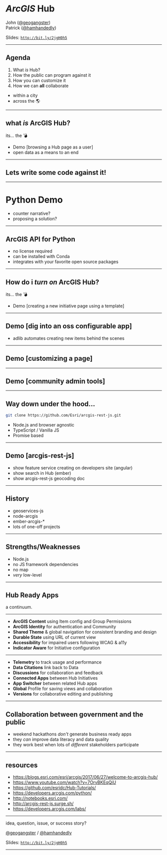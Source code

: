 <!-- outline

https://gist.github.com/jgravois/2099fbcaf9fbca0f0ae2b45e9cdd544d

-->

# *ArcGIS* Hub


John ([@geogangster](@https://twitter.com/geogangster)) <br>Patrick ([@hamhandedly](https://twitter.com/hamhandedly))


Slides: [`http://bit.ly/2jgH0h5`](http://bit.ly/2jgH0h5)

---

<!-- .slide: data-background="../../../fresher-template/images/2017-slide3.png"

notes: emphasis on civic tech outsiders collaborating with gov

-->

## Agenda

1. What _is_ Hub?
2. How the public can program against it
3. How you can customize it
4. How we can **all** collaborate
 * within a city
 * across the :earth_americas:

---

<!-- .slide: data-background="../../../fresher-template/images/2017-slide2.png" -->

## what _is_ ArcGIS Hub?

its... <span class="fragment"> the :bomb:</span>

* Demo [browsing a Hub page as a user]
* open data as a means to an end

---

<!-- .slide: data-background="../../../fresher-template/images/2017-slide2.png" -->

## Lets write some code against it!

---

<!-- .slide: data-background="../../../fresher-template/images/2017-slide2.png" -->

# Python Demo

* counter narrative?
* proposing a solution?

---

<!-- .slide: data-background="../../../fresher-template/images/2017-slide2.png" -->

## ArcGIS API for Python

* no license required
* can be installed with Conda
* integrates with your favorite open source packages

---

<!-- .slide: data-background="../../../fresher-template/images/2017-slide2.png" -->

## How do i _turn on_ ArcGIS Hub?

its... <span class="fragment"> the :bomb:</span>

* Demo [creating a new initiative page using a template]

---

<!-- .slide: data-background="../../../fresher-template/images/2017-slide2.png" -->

## Demo [dig into an oss configurable app]

* adlib automates creating new items behind the scenes

---

<!-- .slide: data-background="../../../fresher-template/images/2017-slide2.png" -->

## Demo [customizing a page]

---

<!-- .slide: data-background="../../../fresher-template/images/2017-slide2.png" -->

## Demo [community admin tools]

---

<!-- .slide: data-background="../../../fresher-template/images/2017-slide2.png" -->

## Way down under the hood...

```bash
git clone https://github.com/Esri/arcgis-rest-js.git
```
* Node.js and browser agnostic
* TypeScript / Vanilla JS
* Promise based

---

<!-- .slide: data-background="../../../fresher-template/images/2017-slide2.png" -->

## Demo [arcgis-rest-js]

* show feature service creating on developers site (angular)
* show search in Hub (ember)
* show arcgis-rest-js geocoding doc

---

<!-- .slide: data-background="../../../fresher-template/images/2017-slide2.png" -->

## History

* geoservices-js
* node-arcgis
* ember-arcgis-*
* lots of one-off projects

---

<!-- .slide: data-background="../../../fresher-template/images/2017-slide2.png" -->

## Strengths/Weaknesses

* Node.js
* no JS framework dependencies
* no map
* _very_ low-level

---

<!-- .slide: data-background="../../../fresher-template/images/2017-slide2.png" -->

## Hub Ready Apps

a continuum.

---

<!-- .slide: data-background="../../../fresher-template/images/2017-slide2.png" -->

* **ArcGIS Content** using Item config and Group Permissions
* **ArcGIS Identity** for authentication and Community
* **Shared Theme** & global navigation for consistent branding and design
* **Durable State** using URL of current view
* **Accessibility** for impaired users following WCAG & a11y
* **Indicator Aware** for Initiative configuration

---

<!-- .slide: data-background="../../../fresher-template/images/2017-slide2.png" -->

* **Telemetry** to track usage and performance
* **Data Citations** link back to Data
* **Discussions** for collaboration and feedback
* **Connected Apps** between Hub Initiatives
* **App Switcher** between related Hub apps
* **Global** Profile for saving views and collaboration
* **Versions** for collaborative editing and publishing

---

<!-- .slide: data-background="../../../fresher-template/images/2017-slide2.png" -->

## Collaboration between government and the public

* weekend hackathons _don't_ generate business ready apps
* they _can_ improve data literacy and data quality
* they work best when lots of _different_ stakeholders participate

---

<!-- .slide: data-background="../../../fresher-template/images/2017-slide3.png" -->

## resources

* https://blogs.esri.com/esri/arcgis/2017/06/27/welcome-to-arcgis-hub/
* https://www.youtube.com/watch?v=7OrvBKEqQiU
* https://github.com/esridc/Hub-Tutorials/
* https://developers.arcgis.com/python/
* http://notebooks.esri.com/
* http://arcgis-rest-js.surge.sh/
* https://developers.arcgis.com/labs/

---

<!-- .slide: data-background="../../../fresher-template/images/2017-slide2.png" -->

idea, question, issue, or success story?

[@geogangster](https://twitter.com/geogangster) / [@hamhandedly](https://twitter.com/hamhandedly)

Slides: [`http://bit.ly/2jgH0h5`](http://bit.ly/2jgH0h5)

---

<!-- .slide: data-background="../../../fresher-template/images/2017-end.png" -->
